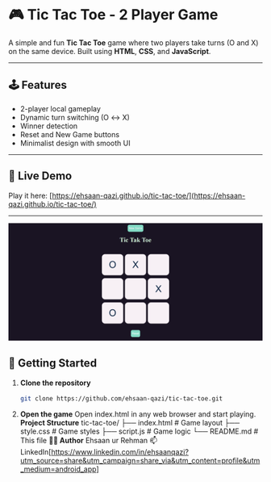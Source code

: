 # 🎮 Tic Tac Toe - 2 Player Game

A simple and fun **Tic Tac Toe** game where two players take turns (O and X) on the same device. Built using **HTML**, **CSS**, and **JavaScript**.

---

## 🕹️ Features

- 2-player local gameplay
- Dynamic turn switching (O ↔ X)
- Winner detection
- Reset and New Game buttons
- Minimalist design with smooth UI

---

## 🔗 Live Demo

Play it here: [https://ehsaan-qazi.github.io/tic-tac-toe/](https://ehsaan-qazi.github.io/tic-tac-toe/)  

---

![Game Screenshot](pic.png)

## 🚀 Getting Started

1. **Clone the repository**
   ```bash
   git clone https://github.com/ehsaan-qazi/tic-tac-toe.git
2. **Open the game**
    Open index.html in any web browser and start playing.
**Project Structure**
tic-tac-toe/
├── index.html     # Game layout
├── style.css      # Game styles
├── script.js      # Game logic
└── README.md      # This file
**🧑‍💻 Author**
Ehsaan ur Rehman
📫 LinkedIn[https://www.linkedin.com/in/ehsaanqazi?utm_source=share&utm_campaign=share_via&utm_content=profile&utm_medium=android_app]
